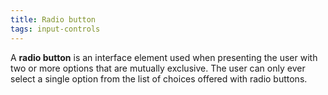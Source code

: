 ```yaml
---
title: Radio button
tags: input-controls
---
```


A **radio button** is an interface element used when presenting the user with two or more options that are mutually exclusive. The user can only ever select a single option from the list of choices offered with radio buttons. 
